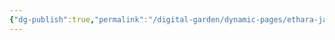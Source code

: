 ```yaml
---
{"dg-publish":true,"permalink":"/digital-garden/dynamic-pages/ethara-janda/tangutoori-prakaasam-panthulu/","dgHomeLink":true,"dgPassFrontmatter":false}
---
```

